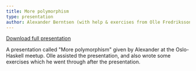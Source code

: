 ```yaml
---
title: More polymorphism
type: presentation
author: Alexander Berntsen (with help & exercises from Olle Fredriksson)
---
```

[Download full presentation](/presentations/2015-04-09-more-polymorphism.pdf)

A presentation called "More polymorphism" given by Alexander at the
Oslo-Haskell meetup. Olle assisted the presentation, and also wrote some 
exercises which he went through after the presentation.

